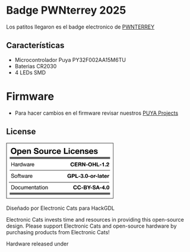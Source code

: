 # Badge PWNterrey 2025
Los patitos llegaron es el badge electronico de [PWNTERREY]([https://hackgdl.net/](https://pwnterrey.net/))

## Características

- Microcontrolador Puya PY32F002AA15M6TU
- Baterias CR2030
- 4 LEDs SMD

# Firmware
- Para hacer cambios en el firmware revisar nuestros [PUYA Projects]([https://github.com/ElectronicCats/Badge-HackGDL2024/tree/main/firmware#readme](https://github.com/ElectronicCats/puya-projects))

## License
<a>
  <img src="https://github.com/ElectronicCats/AjoloteBoard/raw/master/OpenSourceLicense.png" height="150" />
</a>

Diseñado por Electronic Cats para HackGDL

Electronic Cats invests time and resources in providing this open-source design. Please support Electronic Cats and open-source hardware by purchasing products from Electronic Cats!

Hardware released under 
